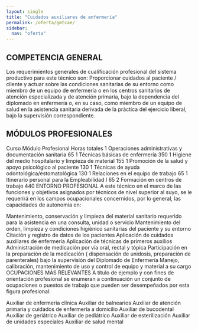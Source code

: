 ```yaml
---
layout: single
title: "Cuidados auxiliares de enfermería"
permalink: /oferta/gmtcae/
sidebar:
  nav: "oferta"
---
```


## COMPETENCIA GENERAL
Los requerimientos generales de cualificación profesional del sistema productivo para este técnico son: Proporcionar cuidados al paciente / cliente y actuar sobre las condiciones sanitarias de su entorno como miembro de un equipo de enfermería o en los centros sanitarios de atención especializada y de atención primaria, bajo la dependencia del diplomado en enfermería o, en su caso, como miembro de un equipo de salud en la asistencia sanitaria derivada de la práctica del ejercicio liberal, bajo la supervisión correspondiente.

## MÓDULOS PROFESIONALES
Curso	Módulo Profesional	Horas totales
1	Operaciones administrativas y documentación sanitaria	65
1	Técnicas básicas de enfermería	350
1	Higiene del medio hospitalario y limpieza de material	155
1	Promoción de la salud y apoyo psicológico al paciente	130
1	Técnicas de ayuda odontológica/estomatológica	130
1	Relaciones en el equipo de trabajo	65
1	Itinerario personal para la Empleabilidad I	65
2	Formación en centros de trabajo	440
ENTORNO PROFESIONAL
A este técnico en el marco de las funciones y objetivos asignados por técnicos de nivel superior al suyo, se le requerirá en los campos ocupacionales concernidos, por lo general, las capacidades de autonomía en:

Mantenimiento, conservación y limpieza del material sanitario requerido para la asistencia en una consulta, unidad o servicio
Mantenimiento del orden, limpieza y condiciones higiénico sanitarias del paciente y su entorno
Citación y registro de datos de los pacientes
Aplicación de cuidados auxiliares de enfermería
Aplicación de técnicas de primeros auxilios
Administración de medicación por vía oral, rectal y tópica
Participación en la preparación de la medicación ( dispensación de unidosis, preparación de parenterales) bajo la supervisión del Diplomado de Enfermería
Manejo, calibración, mantenimiento de uso y control de equipo y material a su cargo
OCUPACIONES MÁS RELEVANTES
A título de ejemplo y con fines de orientación profesional se enumeran a continuación un conjunto de ocupaciones o puestos de trabajo que pueden ser desempeñados por esta figura profesional:

Auxiliar de enfermería clínica
Auxiliar de balnearios
Auxiliar de atención primaria y cuidados de enfermería a domicilio
Auxiliar de bucodental
Auxiliar de geriátrico
Auxiliar de pediátrico
Auxiliar de esterilización
Auxiliar de unidades especiales
Auxiliar de salud mental
